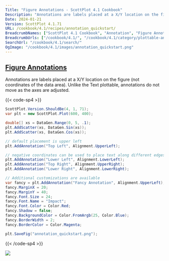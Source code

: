 ```yaml
---
Title: "Figure Annotations - ScottPlot 4.1 Cookbook"
Description: "Annotations are labels placed at a X/Y location on the figure (not coordinates of the data area). Unlike the Text plottable, annotations do not move as the axes are adjusted."
Date: 2024-01-21
Version: ScottPlot 4.1.71
URL: /cookbook/4.1/recipes/annotation_quickstart/
BreadcrumbNames: ["ScottPlot 4.1 Cookbook", "Annotation", "Figure Annotations"]
BreadcrumbUrls: ["/cookbook/4.1/", "/cookbook/4.1/category/plottable-annotation", "/cookbook/4.1/recipes/annotation_quickstart/"]
SearchUrl: "/cookbook/4.1/search/"
OgImage: "/cookbook/4.1/images/annotation_quickstart.png"
---
```


<h2><a id='figure-annotations' href='/cookbook/4.1/recipes/annotation_quickstart/'>Figure Annotations</a></h2>

Annotations are labels placed at a X/Y location on the figure (not coordinates of the data area). Unlike the Text plottable, annotations do not move as the axes are adjusted.

{{< code-sp4 >}}

```cs
ScottPlot.Version.ShouldBe(4, 1, 71);
var plt = new ScottPlot.Plot(600, 400);

double[] xs = DataGen.Range(0, 5, .1);
plt.AddScatter(xs, DataGen.Sin(xs));
plt.AddScatter(xs, DataGen.Cos(xs));

// default placement is upper left
plt.AddAnnotation("Top Left", Alignment.UpperLeft);

// negative coordinates can be used to place text along different edges
plt.AddAnnotation("Lower Left", Alignment.LowerLeft);
plt.AddAnnotation("Top Right", Alignment.UpperRight);
plt.AddAnnotation("Lower Right", Alignment.LowerRight);

// Additional customizations are available
var fancy = plt.AddAnnotation("Fancy Annotation", Alignment.UpperLeft);
fancy.MarginX = 20;
fancy.MarginY = 40;
fancy.Font.Size = 24;
fancy.Font.Name = "Impact";
fancy.Font.Color = Color.Red;
fancy.Shadow = false;
fancy.BackgroundColor = Color.FromArgb(25, Color.Blue);
fancy.BorderWidth = 2;
fancy.BorderColor = Color.Magenta;

plt.SaveFig("annotation_quickstart.png");
```

{{< /code-sp4 >}}

<img src='../../images/annotation_quickstart.png' class='d-block mx-auto my-5' />


